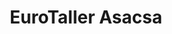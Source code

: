 ---
title: "EuroTaller Asacsa"
url: /llanos-de-santa-lucia/eurotaller-asacsa/
shop: Autowerkstatt
---